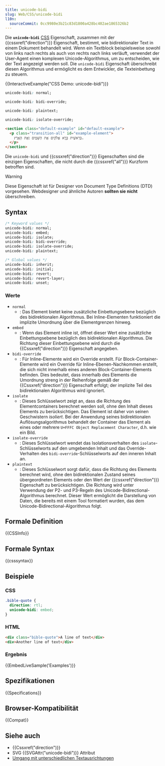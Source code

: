 ```yaml
---
title: unicode-bidi
slug: Web/CSS/unicode-bidi
l10n:
  sourceCommit: 0cc9980e3b21c83d1800a428bc402ae1865326b2
---
```


Die **`unicode-bidi`** [CSS](/de/docs/Web/CSS) Eigenschaft, zusammen mit der {{cssxref("direction")}} Eigenschaft, bestimmt, wie bidirektionaler Text in einem Dokument behandelt wird. Wenn ein Textblock beispielsweise sowohl von links nach rechts als auch von rechts nach links verläuft, verwendet der User-Agent einen komplexen Unicode-Algorithmus, um zu entscheiden, wie der Text angezeigt werden soll. Die `unicode-bidi` Eigenschaft überschreibt diesen Algorithmus und ermöglicht es dem Entwickler, die Texteinbettung zu steuern.

{{InteractiveExample("CSS Demo: unicode-bidi")}}

```css interactive-example-choice
unicode-bidi: normal;
```

```css interactive-example-choice
unicode-bidi: bidi-override;
```

```css interactive-example-choice
unicode-bidi: plaintext;
```

```css interactive-example-choice
unicode-bidi: isolate-override;
```

```html interactive-example
<section class="default-example" id="default-example">
  <p class="transition-all" id="example-element">
    בְּרֵאשִׁ֖ית בָּרָ֣א אֱלֹהִ֑ים אֵ֥ת הַשָּׁמַ֖יִם וְאֵ֥ת הָאָֽרֶץ.
  </p>
</section>
```

Die `unicode-bidi` und {{cssxref("direction")}} Eigenschaften sind die einzigen Eigenschaften, die nicht durch die {{cssxref("all")}} Kurzform betroffen sind.

> [!WARNING]
> Diese Eigenschaft ist für Designer von Document Type Definitions (DTD) vorgesehen. Webdesigner und ähnliche Autoren **sollten sie nicht** überschreiben.

## Syntax

```css
/* Keyword values */
unicode-bidi: normal;
unicode-bidi: embed;
unicode-bidi: isolate;
unicode-bidi: bidi-override;
unicode-bidi: isolate-override;
unicode-bidi: plaintext;

/* Global values */
unicode-bidi: inherit;
unicode-bidi: initial;
unicode-bidi: revert;
unicode-bidi: revert-layer;
unicode-bidi: unset;
```

### Werte

- `normal`
  - : Das Element bietet keine zusätzliche Einbettungsebene bezüglich des bidirektionalen Algorithmus. Bei Inline-Elementen funktioniert die implizite Umordnung über die Elementgrenzen hinweg.
- `embed`
  - : Wenn das Element inline ist, öffnet dieser Wert eine zusätzliche Einbettungsebene bezüglich des bidirektionalen Algorithmus. Die Richtung dieser Einbettungsebene wird durch die {{Cssxref("direction")}} Eigenschaft angegeben.
- `bidi-override`
  - : Für Inline-Elemente wird ein Override erstellt. Für Block-Container-Elemente wird ein Override für Inline-Ebenen-Nachkommen erstellt, die sich nicht innerhalb eines anderen Block-Container-Elements befinden. Dies bedeutet, dass innerhalb des Elements die Umordnung streng in der Reihenfolge gemäß der {{Cssxref("direction")}} Eigenschaft erfolgt; der implizite Teil des bidirektionalen Algorithmus wird ignoriert.
- `isolate`
  - : Dieses Schlüsselwort zeigt an, dass die Richtung des Elementcontainers berechnet werden soll, ohne den Inhalt dieses Elements zu berücksichtigen. Das Element ist daher von seinen Geschwistern _isoliert_. Bei der Anwendung seines bidirektionalen Auflösungsalgorithmus behandelt der Container das Element als eines oder mehrere `U+FFFC Object Replacement Character`, d.h. wie ein Bild.
- `isolate-override`
  - : Dieses Schlüsselwort wendet das Isolationsverhalten des `isolate`-Schlüsselworts auf den umgebenden Inhalt und das Override-Verhalten des `bidi-override`-Schlüsselworts auf den inneren Inhalt an.
- `plaintext`
  - : Dieses Schlüsselwort sorgt dafür, dass die Richtung des Elements berechnet wird, ohne den bidirektionalen Zustand seines übergeordneten Elements oder den Wert der {{cssxref("direction")}} Eigenschaft zu berücksichtigen. Die Richtung wird unter Verwendung der P2- und P3-Regeln des Unicode-Bidirectional-Algorithmus berechnet. Dieser Wert ermöglicht die Darstellung von Daten, die bereits mit einem Tool formatiert wurden, das dem Unicode-Bidirectional-Algorithmus folgt.

## Formale Definition

{{CSSInfo}}

## Formale Syntax

{{csssyntax}}

## Beispiele

### CSS

```css
.bible-quote {
  direction: rtl;
  unicode-bidi: embed;
}
```

### HTML

```html
<div class="bible-quote">A line of text</div>
<div>Another line of text</div>
```

### Ergebnis

{{EmbedLiveSample('Examples')}}

## Spezifikationen

{{Specifications}}

## Browser-Kompatibilität

{{Compat}}

## Siehe auch

- {{Cssxref("direction")}}
- SVG {{SVGAttr("unicode-bidi")}} Attribut
- [Umgang mit unterschiedlichen Textausrichtungen](/de/docs/Learn_web_development/Core/Styling_basics/Handling_different_text_directions)
